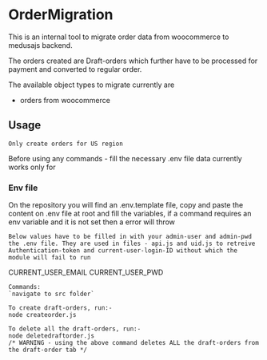 # OrderMigration

This is an internal tool to migrate order data from woocommerce to medusajs backend.

The orders created are Draft-orders which further have to be processed for payment and converted to regular order.

The available object types to migrate currently are

- orders from woocommerce

## Usage

`Only create orders for US region`

Before using any commands - fill the necessary .env file data
currently works only for

### Env file

On the repository you will find an .env.template file, copy and paste the content on .env file at root and fill the variables, if a command requires an env variable and it is not set then a error will throw

`Below values have to be filled in with your admin-user and admin-pwd the .env file. They are used in files - api.js and uid.js to retreive Authentication-token and current-user-login-ID without which the module will fail to run`

CURRENT_USER_EMAIL
CURRENT_USER_PWD

```
Commands:
`navigate to src folder`

To create draft-orders, run:-
node createorder.js

To delete all the draft-orders, run:-
node deletedraftorder.js
/* WARNING - using the above command deletes ALL the draft-orders from the draft-order tab */

```
